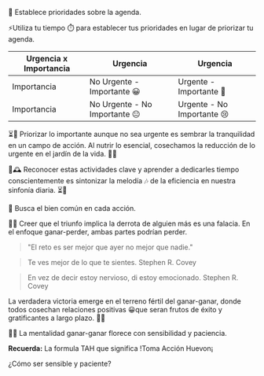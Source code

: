 🎯 Establece prioridades sobre la agenda.

⚡Utiliza tu tiempo ⏱️ para establecer tus prioridades en lugar de priorizar tu agenda. 

| Urgencia x Importancia | Urgencia  | Urgencia |
|-----------|-----------|-----------|
| Importancia | No Urgente - Importante 😀| Urgente - Importante 🙂|
| Importancia | No Urgente - No Importante 😐 | Urgente - No Importante 😢 |

⏳🌟 Priorizar lo importante aunque no sea urgente es sembrar la tranquilidad en un campo de acción. Al nutrir lo esencial, cosechamos la reducción de lo urgente en el jardín de la vida. 🌱✨

🎯🕰️ Reconocer estas actividades clave y aprender a dedicarles tiempo conscientemente es sintonizar la melodía 🎶 de la eficiencia en nuestra sinfonía diaria. ⏳🌟

🤝 Busca el bien común en cada acción.

🤝💡 Creer que el triunfo implica la derrota de alguien más es una falacia. En el enfoque ganar-perder, ambas partes podrían perder. 
> "El reto es ser mejor que ayer no mejor que nadie."

> Te ves mejor de lo que te sientes. Stephen R. Covey

> En vez de decir estoy nervioso, di estoy emocionado.  Stephen R. Covey

La verdadera victoria emerge en el terreno fértil del ganar-ganar, donde todos cosechan relaciones positivas 😀que seran frutos de éxito y gratificantes a largo plazo. 🌱✨

🌟🤝 La mentalidad ganar-ganar florece con sensibilidad y paciencia.

**Recuerda:** La formula TAH que significa !Toma Acción Huevon¡

¿Cómo ser sensible y paciente?





